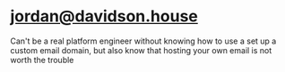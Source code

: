 # [jordan@davidson.house](mailto:jordan@davidson.house?subject=Congrats%20on%20your%20email%21&body=That%27s%20a%20really%20cool%20email%20address.%20I%20sure%20wish%20mine%20was%20that%20cool.)

Can't be a real platform engineer without knowing how to use a set up a custom
email domain, but also know that hosting your own email is not worth the trouble
